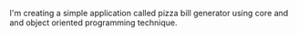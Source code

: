 I'm creating a simple application called pizza bill generator using core and and object oriented programming technique. 

